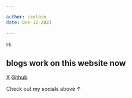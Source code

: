 ```yaml
---

author: icelain
date: Dec-12-2023

---
```


Hi 
## blogs work on this website now
[X](https://x.com/icelainl)
[Github](https://github.com/icelain)

Check out my socials above ↑
